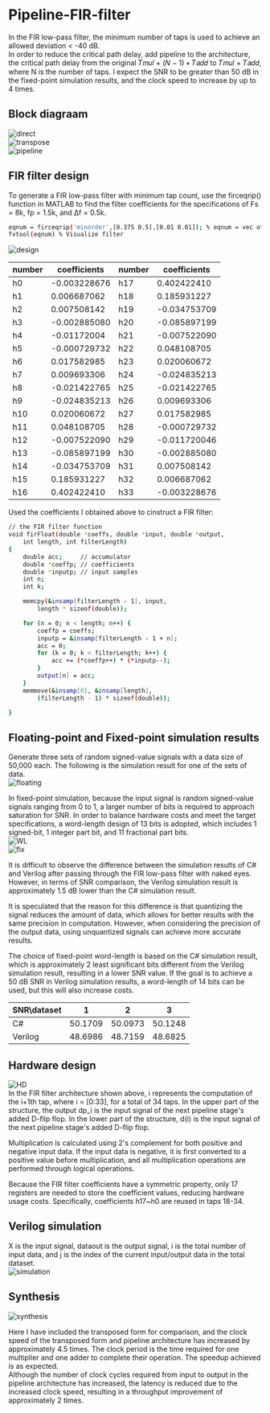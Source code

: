 # Pipeline-FIR-filter
In the FIR low-pass filter, the minimum number of taps is used to achieve an allowed deviation < -40 dB.  
In order to reduce the critical path delay, add pipeline to the architecture, the critical path delay from the original 𝑇𝑚𝑢𝑙 + (𝑁 − 1) ∗ 𝑇𝑎𝑑𝑑 to 𝑇𝑚𝑢𝑙 + 𝑇𝑎𝑑𝑑, where N is the number of taps. I expect the SNR to be greater than 50 dB in the fixed-point simulation results, and the clock speed to increase by up to 4 times.  
## Block diagraam
![direct](https://github.com/hsieh672/Pipeline-FIR-filter/blob/main/imag/direct.png)  
![transpose](https://github.com/hsieh672/Pipeline-FIR-filter/blob/main/imag/transpose.png)  
![pipeline](https://github.com/hsieh672/Pipeline-FIR-filter/blob/main/imag/pipeline.png)  
## FIR filter design
To generate a FIR low-pass filter with minimum tap count, use the firceqrip() function in MATLAB to find the filter coefficients for the specifications of Fs = 8k, fp = 1.5k, and Δf = 0.5k.  
```sh
eqnum = firceqrip('minorder',[0.375 0.5],[0.01 0.01]); % eqnum = vec of coeffs
fvtool(eqnum) % Visualize filter
```
![design](https://github.com/hsieh672/Pipeline-FIR-filter/blob/main/imag/FIR_filter.png)  

| number | coefficients | number | coefficients |
|--------|--------------|--------|--------------|
| h0     | -0.003228676 | h17    | 0.402422410  |
| h1     | 0.006687062  | h18    | 0.185931227  |
| h2     | 0.007508142  | h19    | -0.034753709 |
| h3     | -0.002885080 | h20    | -0.085897199 |
| h4     | -0.01172004  | h21    | -0.007522090 |
| h5     | -0.000729732 | h22    | 0.048108705  |
| h6     | 0.017582985  | h23    | 0.020060672  |
| h7     | 0.009693306  | h24    | -0.024835213 |
| h8     | -0.021422765 | h25    | -0.021422765 |
| h9     | -0.024835213 | h26    | 0.009693306  |
| h10    | 0.020060672  | h27    | 0.017582985  |
| h11    | 0.048108705  | h28    | -0.000729732 |
| h12    | -0.007522090 | h29    | -0.011720046 |
| h13    | -0.085897199 | h30    | -0.002885080 |
| h14    | -0.034753709 | h31    | 0.007508142  |
| h15    | 0.185931227  | h32    | 0.006687062  |
| h16    | 0.402422410  | h33    | -0.003228676 |

Used the coefficients I obtained above to cinstruct a FIR filter:  
```sh
// the FIR filter function
void firFloat(double *coeffs, double *input, double *output,
	int length, int filterLength)
{
	double acc;     // accumulator
	double *coeffp; // coefficients
	double *inputp; // input samples
	int n;
	int k;

	memcpy(&insamp[filterLength - 1], input,
		length * sizeof(double));

	for (n = 0; n < length; n++) {
		coeffp = coeffs;
		inputp = &insamp[filterLength - 1 + n];
		acc = 0;
		for (k = 0; k < filterLength; k++) {
			acc += (*coeffp++) * (*inputp--);
		}
		output[n] = acc;
	}
	memmove(&insamp[0], &insamp[length],
		(filterLength - 1) * sizeof(double));

}
```
## Floating-point and Fixed-point simulation results
Generate three sets of random signed-value signals with a data size of 50,000 each. The following is the simulation result for one of the sets of data.  
![floating](https://github.com/hsieh672/Pipeline-FIR-filter/blob/main/imag/floating.png)  

In fixed-point simulation, because the input signal is random signed-value signals ranging from 0 to 1, a larger number of bits is required to approach saturation for SNR. In order to balance hardware costs and meet the target specifications, a word-length design of 13 bits is adopted, which includes 1 signed-bit, 1 integer part bit, and 11 fractional part bits.  
![WL](https://github.com/hsieh672/Pipeline-FIR-filter/blob/main/imag/WL.png)  
![fix](https://github.com/hsieh672/Pipeline-FIR-filter/blob/main/imag/fixed-point.png)  

It is difficult to observe the difference between the simulation results of C# and Verilog after passing through the FIR low-pass filter with naked eyes. However, in terms of SNR comparison, the Verilog simulation result is approximately 1.5 dB lower than the C# simulation result.

It is speculated that the reason for this difference is that quantizing the signal reduces the amount of data, which allows for better results with the same precision in computation. However, when considering the precision of the output data, using unquantized signals can achieve more accurate results.

The choice of fixed-point word-length is based on the C# simulation result, which is approximately 2 least significant bits different from the Verilog simulation result, resulting in a lower SNR value. If the goal is to achieve a 50 dB SNR in Verilog simulation results, a word-length of 14 bits can be used, but this will also increase costs.


| SNR\dataset | 1       | 2       | 3       |
|-------------|---------|---------|---------|
| C#          | 50.1709 | 50.0973 | 50.1248 |
| Verilog     | 48.6986 | 48.7159 | 48.6825 |

## Hardware design
![HD](https://github.com/hsieh672/Pipeline-FIR-filter/blob/main/imag/HWDesign.png)  
In the FIR filter architecture shown above, i represents the computation of the i+1th tap, where i = [0:33], for a total of 34 taps. In the upper part of the structure, the output dp_i is the input signal of the next pipeline stage's added D-flip flop. In the lower part of the structure, d(i) is the input signal of the next pipeline stage's added D-flip flop.

Multiplication is calculated using 2's complement for both positive and negative input data. If the input data is negative, it is first converted to a positive value before multiplication, and all multiplication operations are performed through logical operations.

Because the FIR filter coefficients have a symmetric property, only 17 registers are needed to store the coefficient values, reducing hardware usage costs. Specifically, coefficients h17~h0 are reused in taps 18-34.  
## Verilog simulation
X is the input signal, dataout is the output signal, i is the total number of input data, and j is the index of the current input/output data in the total dataset.  
![simulation](https://github.com/hsieh672/Pipeline-FIR-filter/blob/main/imag/simulation.png)  

## Synthesis
![synthesis](https://github.com/hsieh672/Pipeline-FIR-filter/blob/main/imag/synthesis.png)  

Here I have included the transposed form for comparison, and the clock speed of the transposed form and pipeline architecture has increased by approximately 4.5 times. The clock period is the time required for one multiplier and one adder to complete their operation. The speedup achieved is as expected.  
Although the number of clock cycles required from input to output in the pipeline architecture has increased, the latency is reduced due to the increased clock speed, resulting in a throughput improvement of approximately 2 times.  

